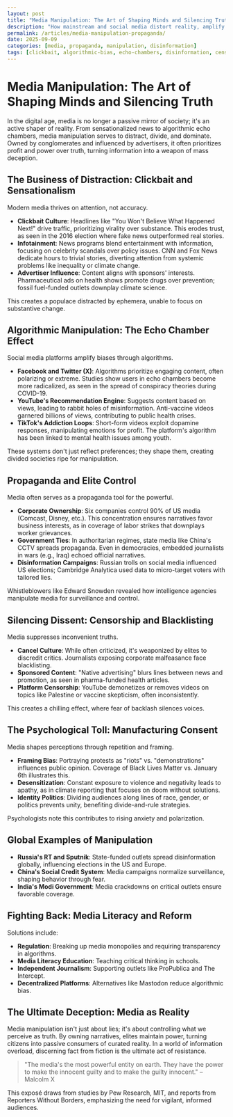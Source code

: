 ```yaml
---
layout: post
title: "Media Manipulation: The Art of Shaping Minds and Silencing Truth"
description: "How mainstream and social media distort reality, amplify biases, and serve elite interests through propaganda, clickbait, and algorithmic control."
permalink: /articles/media-manipulation-propaganda/
date: 2025-09-09
categories: [media, propaganda, manipulation, disinformation]
tags: [clickbait, algorithmic-bias, echo-chambers, disinformation, censorship, media-ownership]
---
```


# Media Manipulation: The Art of Shaping Minds and Silencing Truth

In the digital age, media is no longer a passive mirror of society; it's an active shaper of reality. From sensationalized news to algorithmic echo chambers, media manipulation serves to distract, divide, and dominate. Owned by conglomerates and influenced by advertisers, it often prioritizes profit and power over truth, turning information into a weapon of mass deception.

## The Business of Distraction: Clickbait and Sensationalism

Modern media thrives on attention, not accuracy.

- **Clickbait Culture**: Headlines like "You Won't Believe What Happened Next!" drive traffic, prioritizing virality over substance. This erodes trust, as seen in the 2016 election where fake news outperformed real stories.
- **Infotainment**: News programs blend entertainment with information, focusing on celebrity scandals over policy issues. CNN and Fox News dedicate hours to trivial stories, diverting attention from systemic problems like inequality or climate change.
- **Advertiser Influence**: Content aligns with sponsors' interests. Pharmaceutical ads on health shows promote drugs over prevention; fossil fuel-funded outlets downplay climate science.

This creates a populace distracted by ephemera, unable to focus on substantive change.

## Algorithmic Manipulation: The Echo Chamber Effect

Social media platforms amplify biases through algorithms.

- **Facebook and Twitter (X)**: Algorithms prioritize engaging content, often polarizing or extreme. Studies show users in echo chambers become more radicalized, as seen in the spread of conspiracy theories during COVID-19.
- **YouTube's Recommendation Engine**: Suggests content based on views, leading to rabbit holes of misinformation. Anti-vaccine videos garnered billions of views, contributing to public health crises.
- **TikTok's Addiction Loops**: Short-form videos exploit dopamine responses, manipulating emotions for profit. The platform's algorithm has been linked to mental health issues among youth.

These systems don't just reflect preferences; they shape them, creating divided societies ripe for manipulation.

## Propaganda and Elite Control

Media often serves as a propaganda tool for the powerful.

- **Corporate Ownership**: Six companies control 90% of US media (Comcast, Disney, etc.). This concentration ensures narratives favor business interests, as in coverage of labor strikes that downplays worker grievances.
- **Government Ties**: In authoritarian regimes, state media like China's CCTV spreads propaganda. Even in democracies, embedded journalists in wars (e.g., Iraq) echoed official narratives.
- **Disinformation Campaigns**: Russian trolls on social media influenced US elections; Cambridge Analytica used data to micro-target voters with tailored lies.

Whistleblowers like Edward Snowden revealed how intelligence agencies manipulate media for surveillance and control.

## Silencing Dissent: Censorship and Blacklisting

Media suppresses inconvenient truths.

- **Cancel Culture**: While often criticized, it's weaponized by elites to discredit critics. Journalists exposing corporate malfeasance face blacklisting.
- **Sponsored Content**: "Native advertising" blurs lines between news and promotion, as seen in pharma-funded health articles.
- **Platform Censorship**: YouTube demonetizes or removes videos on topics like Palestine or vaccine skepticism, often inconsistently.

This creates a chilling effect, where fear of backlash silences voices.

## The Psychological Toll: Manufacturing Consent

Media shapes perceptions through repetition and framing.

- **Framing Bias**: Portraying protests as "riots" vs. "demonstrations" influences public opinion. Coverage of Black Lives Matter vs. January 6th illustrates this.
- **Desensitization**: Constant exposure to violence and negativity leads to apathy, as in climate reporting that focuses on doom without solutions.
- **Identity Politics**: Dividing audiences along lines of race, gender, or politics prevents unity, benefiting divide-and-rule strategies.

Psychologists note this contributes to rising anxiety and polarization.

## Global Examples of Manipulation

- **Russia's RT and Sputnik**: State-funded outlets spread disinformation globally, influencing elections in the US and Europe.
- **China's Social Credit System**: Media campaigns normalize surveillance, shaping behavior through fear.
- **India's Modi Government**: Media crackdowns on critical outlets ensure favorable coverage.

## Fighting Back: Media Literacy and Reform

Solutions include:

- **Regulation**: Breaking up media monopolies and requiring transparency in algorithms.
- **Media Literacy Education**: Teaching critical thinking in schools.
- **Independent Journalism**: Supporting outlets like ProPublica and The Intercept.
- **Decentralized Platforms**: Alternatives like Mastodon reduce algorithmic bias.

## The Ultimate Deception: Media as Reality

Media manipulation isn't just about lies; it's about controlling what we perceive as truth. By owning narratives, elites maintain power, turning citizens into passive consumers of curated reality. In a world of information overload, discerning fact from fiction is the ultimate act of resistance.

> "The media's the most powerful entity on earth. They have the power to make the innocent guilty and to make the guilty innocent." – Malcolm X

This exposé draws from studies by Pew Research, MIT, and reports from Reporters Without Borders, emphasizing the need for vigilant, informed audiences.
